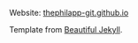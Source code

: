 Website: [thephilapp-git.github.io](thephilapp-git.github.io)

Template from [Beautiful Jekyll](https://github.com/daattali/beautiful-jekyll).
